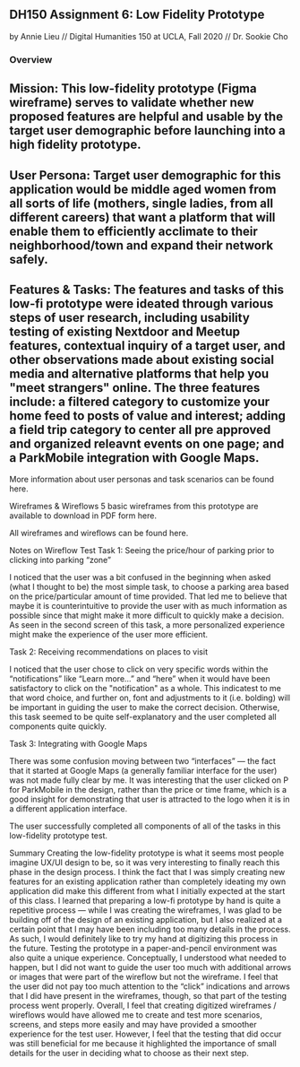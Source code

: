 ## DH150 Assignment 6: Low Fidelity Prototype
by Annie Lieu // Digital Humanities 150 at UCLA, Fall 2020 // Dr. Sookie Cho
###  Overview

## Mission: This low-fidelity prototype (Figma wireframe) serves to validate whether new proposed features are helpful and usable by the target user demographic before launching into a high fidelity prototype. 

## User Persona: Target user demographic for this application would be middle aged women from all sorts of life (mothers, single ladies, from all different careers) that want a platform that will enable them to efficiently acclimate to their neighborhood/town and expand their network safely.

## Features & Tasks: The features and tasks of this low-fi prototype were ideated through various steps of user research, including usability testing of existing Nextdoor and Meetup features, contextual inquiry of a target user, and other observations made about existing social media and alternative platforms that help you "meet strangers" online. The three features include: a filtered category to customize your home feed to posts of value and interest; adding a field trip category to center all pre approved and organized releavnt events on one page; and a ParkMobile integration with Google Maps.

More information about user personas and task scenarios can be found here.

Wireframes & Wireflows
5 basic wireframes from this prototype are available to download in PDF form here.

All wireframes and wireflows can be found here.

Notes on Wireflow Test
Task 1: Seeing the price/hour of parking prior to clicking into parking “zone”

I noticed that the user was a bit confused in the beginning when asked (what I thought to be) the most simple task, to choose a parking area based on the price/particular amount of time provided. That led me to believe that maybe it is counterintuitive to provide the user with as much information as possible since that might make it more difficult to quickly make a decision. As seen in the second screen of this task, a more personalized experience might make the experience of the user more efficient.

Task 2: Receiving recommendations on places to visit

I noticed that the user chose to click on very specific words within the “notifications” like “Learn more…” and “here” when it would have been satisfactory to click on the "notification" as a whole. This indicatest to me that word choice, and further on, font and adjustments to it (i.e. bolding) will be important in guiding the user to make the correct decision. Otherwise, this task seemed to be quite self-explanatory and the user completed all components quite quickly.

Task 3: Integrating with Google Maps

There was some confusion moving between two “interfaces” — the fact that it started at Google Maps (a generally familiar interface for the user) was not made fully clear by me. It was interesting that the user clicked on P for ParkMobile in the design, rather than the price or time frame, which is a good insight for demonstrating that user is attracted to the logo when it is in a different application interface.

The user successfully completed all components of all of the tasks in this low-fidelity prototype test.

Summary
Creating the low-fidelity prototype is what it seems most people imagine UX/UI design to be, so it was very interesting to finally reach this phase in the design process. I think the fact that I was simply creating new features for an existing application rather than completely ideating my own application did make this different from what I initially expected at the start of this class. I learned that preparing a low-fi prototype by hand is quite a repetitive process — while I was creating the wireframes, I was glad to be building off of the design of an existing application, but I also realized at a certain point that I may have been including too many details in the process. As such, I would definitely like to try my hand at digitizing this process in the future. Testing the prototype in a paper-and-pencil environment was also quite a unique experience. Conceptually, I understood what needed to happen, but I did not want to guide the user too much with additional arrows or images that were part of the wireflow but not the wireframe. I feel that the user did not pay too much attention to the “click” indications and arrows that I did have present in the wireframes, though, so that part of the testing process went properly. Overall, I feel that creating digitized wireframes / wireflows would have allowed me to create and test more scenarios, screens, and steps more easily and may have provided a smoother experience for the test user. However, I feel that the testing that did occur was still beneficial for me because it highlighted the importance of small details for the user in deciding what to choose as their next step.
